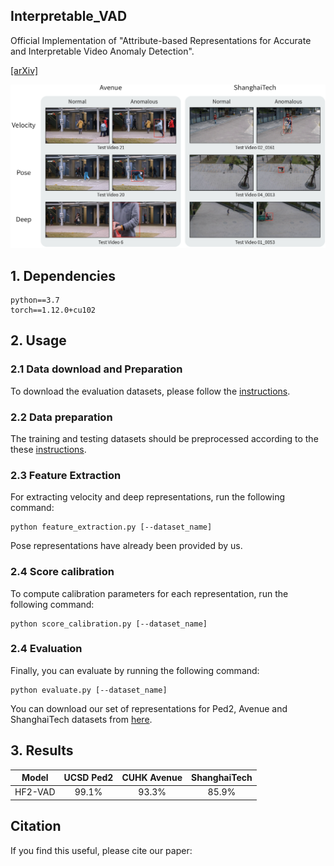 ## Interpretable_VAD
Official Implementation of "Attribute-based Representations for Accurate and Interpretable Video Anomaly Detection".

[\[arXiv\]]()

![interpretable VAD](./figures/interpretability.png)

## 1. Dependencies
```
python==3.7
torch==1.12.0+cu102
```

## 2. Usage
### 2.1 Data download and Preparation
To download the evaluation datasets, please follow the [instructions](./data/README.md).

### 2.2 Data preparation
The training and testing datasets should be preprocessed according to the these [instructions](./pre_processing/README.md).

### 2.3 Feature Extraction
For extracting velocity and deep representations, run the following command:

```
python feature_extraction.py [--dataset_name]
```

Pose representations have already been provided by us.

### 2.4 Score calibration
To compute calibration parameters for each representation, run the following command:
```
python score_calibration.py [--dataset_name]
```
### 2.4 Evaluation
Finally, you can evaluate by running the following command:
```
python evaluate.py [--dataset_name]
```

You can download our set of representations for Ped2, Avenue and ShanghaiTech datasets from [here](https://drive.google.com/drive/folders/1vSMpDb5jIyc2tNJaYVphguUlFcwPayms?usp=sharing).

## 3. Results

|     Model      | UCSD Ped2 | CUHK Avenue | ShanghaiTech |
| :------------: |:---------:|:-----------:|:------------:|
|    HF2-VAD     |   99.1%   |    93.3%    |    85.9%     |


## Citation
If you find this useful, please cite our paper:
```

```
